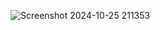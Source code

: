 ![Screenshot 2024-10-25 211353](https://github.com/user-attachments/assets/507f9ff7-3cc1-4ce9-a4fd-ddb20b53d24d)
